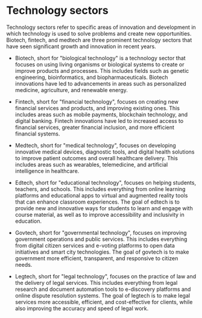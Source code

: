 # Technology sectors 

Technology sectors refer to specific areas of innovation and development in which technology is used to solve problems and create new opportunities. Biotech, fintech, and medtech are three prominent technology sectors that have seen significant growth and innovation in recent years.

* Biotech, short for "biological technology" is a technology sector that focuses on using living organisms or biological systems to create or improve products and processes. This includes fields such as genetic engineering, bioinformatics, and biopharmaceuticals. Biotech innovations have led to advancements in areas such as personalized medicine, agriculture, and renewable energy.

* Fintech, short for "financial technology", focuses on creating new financial services and products, and improving existing ones. This includes areas such as mobile payments, blockchain technology, and digital banking. Fintech innovations have led to increased access to financial services, greater financial inclusion, and more efficient financial systems.

* Medtech, short for "medical technology", focuses on developing innovative medical devices, diagnostic tools, and digital health solutions to improve patient outcomes and overall healthcare delivery. This includes areas such as wearables, telemedicine, and artificial intelligence in healthcare.

* Edtech, short for "educational technology", focuses on helping students, teachers, and schools. This includes everything from online learning platforms and educational apps to virtual and augmented reality tools that can enhance classroom experiences. The goal of edtech is to provide new and innovative ways for students to learn and engage with course material, as well as to improve accessibility and inclusivity in education.

* Govtech, short for "governmental technology", focuses on improving government operations and public services. This includes everything from digital citizen services and e-voting platforms to open data initiatives and smart city technologies. The goal of govtech is to make government more efficient, transparent, and responsive to citizen needs. 

* Legtech, short for "legal technology", focuses on the practice of law and the delivery of legal services. This includes everything from legal research and document automation tools to e-discovery platforms and online dispute resolution systems. The goal of legtech is to make legal services more accessible, efficient, and cost-effective for clients, while also improving the accuracy and speed of legal work.


